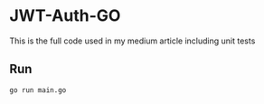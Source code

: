 # JWT-Auth-GO

This is the full code used in my medium article including unit tests

## Run 
```
go run main.go
```